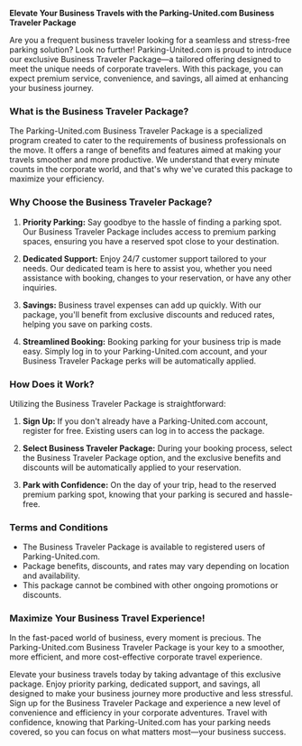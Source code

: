 **Elevate Your Business Travels with the Parking-United.com Business Traveler Package**

Are you a frequent business traveler looking for a seamless and stress-free parking solution? Look no further! Parking-United.com is proud to introduce our exclusive Business Traveler Package—a tailored offering designed to meet the unique needs of corporate travelers. With this package, you can expect premium service, convenience, and savings, all aimed at enhancing your business journey.

### **What is the Business Traveler Package?**

The Parking-United.com Business Traveler Package is a specialized program created to cater to the requirements of business professionals on the move. It offers a range of benefits and features aimed at making your travels smoother and more productive. We understand that every minute counts in the corporate world, and that's why we've curated this package to maximize your efficiency.

### **Why Choose the Business Traveler Package?**

1. **Priority Parking:** Say goodbye to the hassle of finding a parking spot. Our Business Traveler Package includes access to premium parking spaces, ensuring you have a reserved spot close to your destination.

2. **Dedicated Support:** Enjoy 24/7 customer support tailored to your needs. Our dedicated team is here to assist you, whether you need assistance with booking, changes to your reservation, or have any other inquiries.

3. **Savings:** Business travel expenses can add up quickly. With our package, you'll benefit from exclusive discounts and reduced rates, helping you save on parking costs.

4. **Streamlined Booking:** Booking parking for your business trip is made easy. Simply log in to your Parking-United.com account, and your Business Traveler Package perks will be automatically applied.

### **How Does it Work?**

Utilizing the Business Traveler Package is straightforward:

1. **Sign Up:** If you don't already have a Parking-United.com account, register for free. Existing users can log in to access the package.

2. **Select Business Traveler Package:** During your booking process, select the Business Traveler Package option, and the exclusive benefits and discounts will be automatically applied to your reservation.

3. **Park with Confidence:** On the day of your trip, head to the reserved premium parking spot, knowing that your parking is secured and hassle-free.

### **Terms and Conditions**

- The Business Traveler Package is available to registered users of Parking-United.com.
- Package benefits, discounts, and rates may vary depending on location and availability.
- This package cannot be combined with other ongoing promotions or discounts.

### **Maximize Your Business Travel Experience!**

In the fast-paced world of business, every moment is precious. The Parking-United.com Business Traveler Package is your key to a smoother, more efficient, and more cost-effective corporate travel experience.

Elevate your business travels today by taking advantage of this exclusive package. Enjoy priority parking, dedicated support, and savings, all designed to make your business journey more productive and less stressful. Sign up for the Business Traveler Package and experience a new level of convenience and efficiency in your corporate adventures. Travel with confidence, knowing that Parking-United.com has your parking needs covered, so you can focus on what matters most—your business success.
